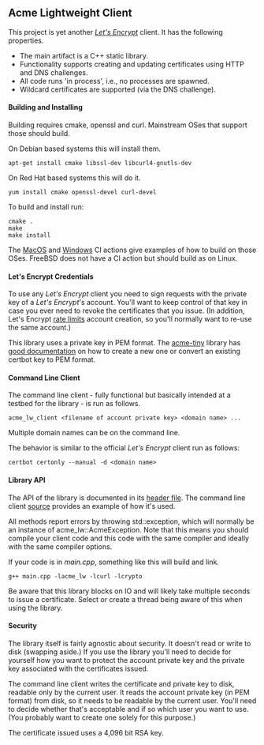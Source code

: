 ## Acme Lightweight Client

This project is yet another [_Let's Encrypt_](https://letsencrypt.org) client. It has the following properties.

* The main artifact is a C++ static library.
* Functionality supports creating and updating certificates using HTTP and DNS challenges.
* All code runs 'in process', i.e., no processes are spawned.
* Wildcard certificates are supported (via the DNS challenge).

#### Building and Installing

Building requires cmake, openssl and curl. Mainstream OSes that support those should build.

On Debian based systems this will install them.

```
apt-get install cmake libssl-dev libcurl4-gnutls-dev
```

On Red Hat based systems this will do it.

```
yum install cmake openssl-devel curl-devel
```

To build and install run:

```
cmake .
make
make install
```

The [MacOS](.github/workflows/build-macos.yml) and [Windows](.github/workflows/build-windows.yml) CI actions give 
examples of how to build on those OSes. FreeBSD does not have a CI action but should build as on Linux.

#### Let's Encrypt Credentials

To use any _Let's Encrypt_ client you need to sign requests with the private key of a _Let's Encrypt_'s account.
You'll want to keep control of that key in case you ever need to revoke the certificates that you issue. (In addition,
Let's Encrypt [rate limits](https://letsencrypt.org/docs/rate-limits/#:~:text=You%20can%20create%20a%20maximum%20of%2010%20Accounts%20per%20IP,one%20account%20for%20many%20customers) account creation, so you'll normally want to re-use the same account.)

This library uses a private key in PEM format. The [acme-tiny](https://github.com/diafygi/acme-tiny) library has 
[good documentation](https://github.com/diafygi/acme-tiny#step-1-create-a-lets-encrypt-account-private-key-if-you-havent-already) on how to create a new one or convert an existing certbot key to PEM format.

#### Command Line Client

The command line client - fully functional but basically intended at a testbed for the library - is run as follows.

```
acme_lw_client <filename of account private key> <domain name> ...
```

Multiple domain names can be on the command line.

The behavior is similar to the official _Let's Encrypt_ client run as follows:

```
certbot certonly --manual -d <domain name>
```

#### Library API

The API of the library is documented in its [header file](lib/acme-lw.h). The command line client [source](main/main.cpp)
provides an example of how it's used.

All methods report errors by throwing std::exception, which will normally be an instance of acme_lw::AcmeException.
Note that this means you should compile your client code and this code with the same compiler and ideally with
the same compiler options.

If your code is in _main.cpp_, something like this will build and link.

```
g++ main.cpp -lacme_lw -lcurl -lcrypto
```

Be aware that this library blocks on IO and will likely take multiple seconds to issue a certificate. Select or create a
thread being aware of this when using the library.

#### Security

The library itself is fairly agnostic about security. It doesn't read or write to disk (swapping aside.) If you use the library
you'll need to decide for yourself how you want to protect the account private key and the private key
associated with the certificates issued.

The command line client writes the certificate and private key to disk, readable only by the current user. It
reads the account private key (in PEM format) from disk, so it needs to be readable by the current user.
You'll need to decide whether that's acceptable and if so which user you want to use. (You probably want to
create one solely for this purpose.)

The certificate issued uses a 4,096 bit RSA key.





